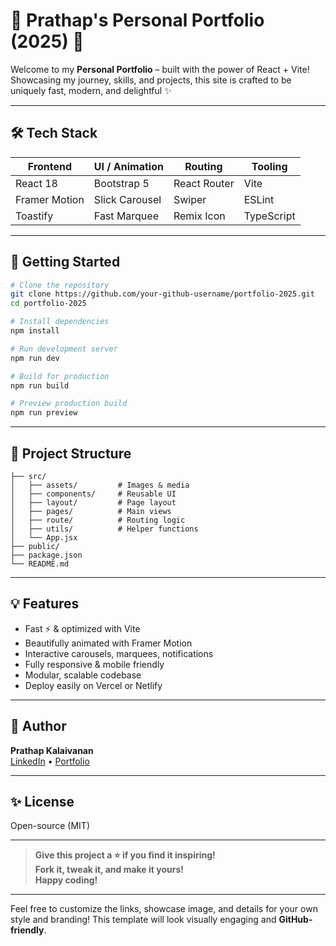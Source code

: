 # 🌟 Prathap's Personal Portfolio (2025) 🚀

Welcome to my **Personal Portfolio** – built with the power of React + Vite!  
Showcasing my journey, skills, and projects, this site is crafted to be uniquely fast, modern, and delightful ✨

---

## 🛠️ Tech Stack

| Frontend      | UI / Animation | Routing      | Tooling    |
| ------------- | -------------- | ------------ | ---------- |
| React 18      | Bootstrap 5    | React Router | Vite       |
| Framer Motion | Slick Carousel | Swiper       | ESLint     |
| Toastify      | Fast Marquee   | Remix Icon   | TypeScript |

---

## 🚗 Getting Started

```bash
# Clone the repository
git clone https://github.com/your-github-username/portfolio-2025.git
cd portfolio-2025

# Install dependencies
npm install

# Run development server
npm run dev

# Build for production
npm run build

# Preview production build
npm run preview
```

---

## 📁 Project Structure

```plaintext
├── src/
│   ├── assets/         # Images & media
│   ├── components/     # Reusable UI
│   ├── layout/         # Page layout
│   ├── pages/          # Main views
│   ├── route/          # Routing logic
│   ├── utils/          # Helper functions
│   └── App.jsx
├── public/
├── package.json
└── README.md
```

---

## 💡 Features

- Fast ⚡ & optimized with Vite
- Beautifully animated with Framer Motion
- Interactive carousels, marquees, notifications
- Fully responsive & mobile friendly
- Modular, scalable codebase
- Deploy easily on Vercel or Netlify

---

## 👤 Author

**Prathap Kalaivanan**  
[LinkedIn](https://www.linkedin.com/in/prathap-kalaivanan/) • [Portfolio](https://wyte.in/)

---

## ✨ License

Open-source (MIT)

---

> **Give this project a ⭐ if you find it inspiring!  
> Fork it, tweak it, and make it yours!  
> Happy coding!**

---

Feel free to customize the links, showcase image, and details for your own style and branding! This template will look visually engaging and **GitHub-friendly**.
